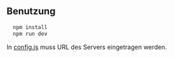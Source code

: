 
## Benutzung 


```bash 
  npm install 
  npm run dev
```
In [config.js](./src/config.js) muss URL des Servers eingetragen werden.
